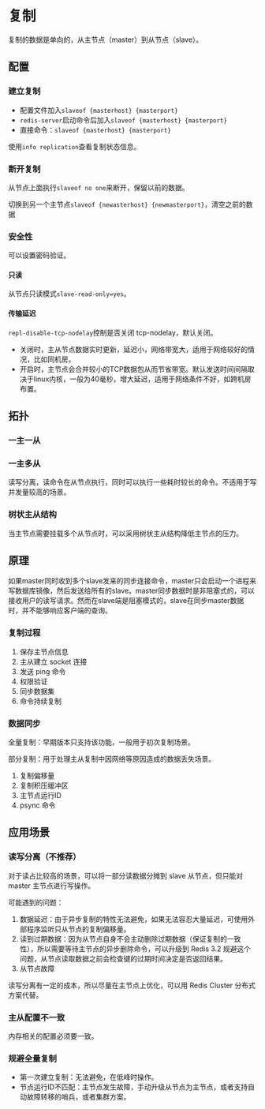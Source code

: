 # 复制

复制的数据是单向的，从主节点（master）到从节点（slave）。

## 配置

### 建立复制

- 配置文件加入`slaveof {masterhost} {masterport}`
- `redis-server`启动命令后加入`slaveof {masterhost} {masterport}`
- 直接命令：`slaveof {masterhost} {masterport}`

使用`info replication`查看复制状态信息。

### 断开复制

从节点上面执行`slaveof no one`来断开，保留以前的数据。

切换到另一个主节点`slaveof {newasterhost} {newmasterport}`，清空之前的数据

### 安全性

可以设置密码验证。

#### 只读

从节点只读模式`slave-read-only=yes`。

#### 传输延迟

`repl-disable-tcp-nodelay`控制是否关闭 tcp-nodelay，默认关闭。

- 关闭时，主从节点数据实时更新，延迟小，网络带宽大，适用于网络较好的情况，比如同机房。
- 开启时，主节点会合并较小的TCP数据包从而节省带宽。默认发送时间间隔取决于linux内核，一般为40毫秒，增大延迟，适用于网络条件不好，如跨机房布置。

## 拓扑

### 一主一从

### 一主多从

读写分离，读命令在从节点执行，同时可以执行一些耗时较长的命令。不适用于写并发量较高的场景。

### 树状主从结构

当主节点需要挂载多个从节点时，可以采用树状主从结构降低主节点的压力。

## 原理

如果master同时收到多个slave发来的同步连接命令，master只会启动一个进程来写数据库镜像，然后发送给所有的slave。master同步数据时是非阻塞式的，可以接收用户的读写请求。然而在slave端是阻塞模式的，slave在同步master数据时，并不能够响应客户端的查询。

### 复制过程

1. 保存主节点信息
2. 主从建立 socket 连接
3. 发送 ping 命令
4. 权限验证
5. 同步数据集
6. 命令持续复制

### 数据同步

全量复制：早期版本只支持该功能，一般用于初次复制场景。

部分复制：用于处理主从复制中因网络等原因造成的数据丢失场景。

1. 复制偏移量
2. 复制积压缓冲区
3. 主节点运行ID
4. psync 命令

## 应用场景

### 读写分离（不推荐）

对于读占比较高的场景，可以将一部分读数据分摊到 slave 从节点，但只能对 master 主节点进行写操作。

可能遇到的问题：

1. 数据延迟：由于异步复制的特性无法避免，如果无法容忍大量延迟，可使用外部程序监听只从节点的复制偏移量。
2. 读到过期数据：因为从节点自身不会主动删除过期数据（保证复制的一致性），所以需要等待主节点的异步删除命令，可以升级到 Redis 3.2 规避这个问题，从节点读取数据之前会检查键的过期时间决定是否返回结果。
3. 从节点故障

读写分离有一定的成本，所以尽量在主节点上优化，可以用 Redis Cluster 分布式方案代替。

### 主从配置不一致

内存相关的配置必须要一致。

### 规避全量复制

- 第一次建立复制：无法避免，在低峰时操作。
- 节点运行ID不匹配：主节点发生故障，手动升级从节点为主节点，或者支持自动故障转移的哨兵，或者集群方案。
